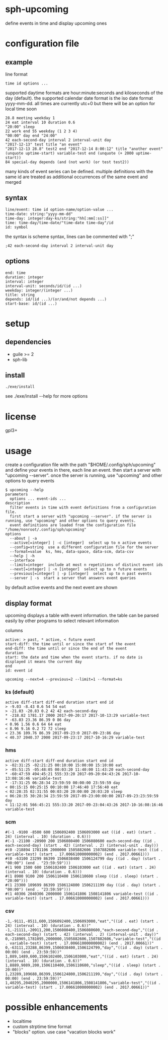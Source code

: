 # sph-upcoming
define events in time and display upcoming ones

# configuration file
## example
line format

    time id options ...

supported daytime formats are hour:minute:seconds and kiloseconds of the day (default). the supported calendar date format is the iso date format yyyy-mm-dd. all times are currently utc+0 but there will be an option for local time soon

```
28.8 meeting weekday 1
24 eat interval 10 duration 0.6
"20:00" sleep
22 work end 55 weekday (1 2 3 4)
"00:00" day end "24:00"
42 each-second-day interval 2 interval-unit day
"2017-12-13" test title "an event"
"2017-12-13 28.8" test2 end "2017-12-14 8:00:12" title "another event"
(unquote uptime-start) variable-test end (unquote (+ 2000 uptime-start))
84 special-day depends (and (not work) (or test test2))
```

many kinds of event series can be defined. multiple definitions with the same id are treated as additional occurrences of the same event and merged

## syntax
```
line/event: time id option-name/option-value ...
time-date: string:"yyyy-mm-dd"
time-day: integer:day-ks/string:"hh[:mm[:ss]]"
time: time-day/time-date/"time-date time-day"/id
id: symbol
```

the syntax is scheme syntax, lines can be commented with ";"

```
;42 each-second-day interval 2 interval-unit day
```

## options
```
end: time
duration: integer
interval: integer
interval-unit: seconds/id/(id ...)
weekday: integer/(integer ...)
title: string
depends: id/(id ...)/(or/and/not depends ...)
start-base: id/(id ...)
```

# setup
## dependencies
* guile >= 2
* sph-lib

## install
```
./exe/install
```

see ./exe/install --help for more options

# license
gpl3+

# usage
create a configuration file with the path "$HOME/.config/sph/upcoming" and define your events in there, each line an event.
then start a server with \"upcoming --server\". once the server is running, use \"upcoming\" and other options to query events

```
$ upcoming --help
parameters
  options ... event-ids ...
description
  filter events in time with event definitions from a configuration file.
  first start a server with "upcoming --server". if the server is running, use "upcoming" and other options to query events.
  event definitions are loaded from the configuration file "/home/nonroot/.config/sph/upcoming"
options
  --about | -a
  --active[=integer] | -c [integer]  select up to n active events
  --config=string  use a different configuration file for the server
  --format=value  ks, hms, data-space, data-scm, data-csv
  --help | -h
  --interface
  --limit=integer  include at most n repetitions of distinct event ids
  --next[=integer] | -n [integer]  select up to n future events
  --previous[=integer] | -p [integer]  select up to n past events
  --server | -s  start a server that answers event queries
```

by default active events and the next event are shown

## display format
upcoming displays a table with event information. the table can be parsed easily by other programs to select relevant information

columns
```
active: > past, * active, < future event
start-diff: the time until or since the start of the event
end-diff: the time until or since the end of the event
duration
start: the date and time when the event starts. if no date is displayed it means the current day
end
id: event id
```

```
upcoming --next=4 --previous=2 --limit=1 --format=ks
```

### ks (default)
```
active diff-start diff-end duration start end id
> -9.03 -8.43 0.6 54 54 eat
> -21.03 -20.83 0.2 42 42 each-second-day
* -218.82 1781.17 2000 2017-09-20:17 2017-10-13:29 variable-test
* -63.03 23.36 86.39 0 86 day
< 0.96 1.56 0.6 64 64 eat
< 8.96 9.16 0.2 72 72 sleep
< 23.36 109.76 86.39 2017-09-23:0 2017-09-23:86 day
< 40.37 2040.37 2000 2017-09-23:17 2017-10-16:29 variable-test
```

### hms
```
active diff-start diff-end duration start end id
> -02:31:25 -02:21:25 00:10:00 15:00:00 15:10:00 eat
> -05:51:25 -05:48:05 00:03:20 11:40:00 11:43:20 each-second-day
* -60:47:59 494:45:21 555:33:20 2017-09-20:04:43:26 2017-10-13:08:16:46 variable-test
* -17:31:25 06:28:34 23:59:59 00:00:00 23:59:59 day
< 00:15:15 00:25:15 00:10:00 17:46:40 17:56:40 eat
< 02:28:35 02:31:55 00:03:20 20:00:00 20:03:20 sleep
< 06:28:35 30:28:34 23:59:59 2017-09-23:00:00:00 2017-09-23:23:59:59 day
< 11:12:01 566:45:21 555:33:20 2017-09-23:04:43:26 2017-10-16:08:16:46 variable-test
```

### scm
```
#(-1 -9100 -8500 600 1506092400 1506093000 eat ((id . eat) (start . 24) (interval . 10) (duration . 0.6)))
#(-1 -21100 -20900 200 1506080400 1506080600 each-second-day ((id . each-second-day) (start . 42) (interval . 2) (interval-unit . day)))
#(0 -218894 1781106 2000000 1505882606 1507882606 variable-test ((id . variable-test) (start . 17.006610000000002) (end . 2017.00661)))
#(0 -63100 23299 86399 1506038400 1506124799 day ((id . day) (start . "00:00") (end . "23:59:59")))
#(1 900 1500 600 1506102400 1506103000 eat ((id . eat) (start . 24) (interval . 10) (duration . 0.6)))
#(1 8900 9100 200 1506110400 1506110600 sleep ((id . sleep) (start . "20:00")))
#(1 23300 109699 86399 1506124800 1506211199 day ((id . day) (start . "00:00") (end . "23:59:59")))
#(1 40306 2040306 2000000 1506141806 1508141806 variable-test ((id . variable-test) (start . 17.006610000000002) (end . 2017.00661)))
```

### csv
```
-1,-9111,-8511,600,1506092400,1506093000,"eat","((id . eat) (start . 24) (interval . 10) (duration . 0.6))"
-1,-21111,-20911,200,1506080400,1506080600,"each-second-day","((id . each-second-day) (start . 42) (interval . 2) (interval-unit . day))"
0,-218905,1781095,2000000,1505882606,1507882606,"variable-test","((id . variable-test) (start . 17.006610000000002) (end . 2017.00661))"
0,-63111,23288,86399,1506038400,1506124799,"day","((id . day) (start . 00:00) (end . 23:59:59))"
1,889,1489,600,1506102400,1506103000,"eat","((id . eat) (start . 24) (interval . 10) (duration . 0.6))"
1,8889,9089,200,1506110400,1506110600,"sleep","((id . sleep) (start . 20:00))"
1,23289,109688,86399,1506124800,1506211199,"day","((id . day) (start . 00:00) (end . 23:59:59))"
1,40295,2040295,2000000,1506141806,1508141806,"variable-test","((id . variable-test) (start . 17.006610000000002) (end . 2017.00661))"
```

# possible enhancements
* localtime
* custom strptime time format
* "blocks" option. use case "vacation blocks work"

